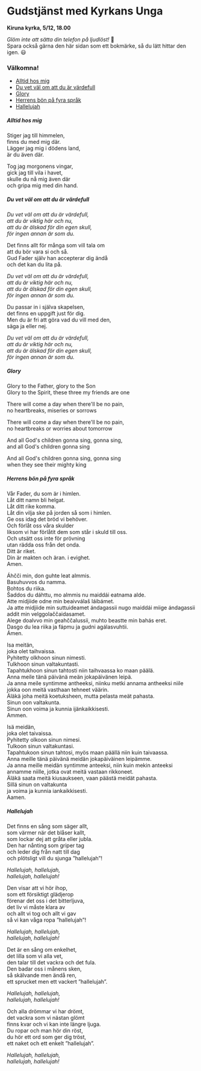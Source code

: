 

# Gudstjänst med Kyrkans Unga

**Kiruna kyrka, 5/12, 18.00**

*Glöm inte att sätta din telefon på ljudlöst!* 🤫  
Spara också gärna den här sidan som ett bokmärke, så du lätt hittar den igen. 😃

### Välkomna!

* [Alltid hos mig](#alltid-hos-mig)
* [Du vet väl om att du är värdefull](#du-vet-väl-om-att-du-är-värdefull)
* [Glory](#glory)
* [Herrens bön på fyra språk](#herrens-bön-på-fyra-språk)
* [Hallelujah](#hallelujah)

##### Alltid hos mig  
Stiger jag till himmelen,  
finns du med mig där.  
Lägger jag mig i dödens land,  
är du även där.  

Tog jag morgonens vingar,  
gick jag till vila i havet,  
skulle du nå mig även där  
och gripa mig med din hand.  


##### Du vet väl om att du är värdefull  
*Du vet väl om att du är värdefull,*  
*att du är viktig här och nu,*  
*att du är älskad för din egen skull,*  
*för ingen annan är som du.*  

Det finns allt för många som vill tala om  
att du bör vara si och så.  
Gud Fader själv han accepterar dig ändå  
och det kan du lita på.  

*Du vet väl om att du är värdefull,*  
*att du är viktig här och nu,*  
*att du är älskad för din egen skull,*  
*för ingen annan är som du.*  

Du passar in i själva skapelsen,  
det finns en uppgift just för dig.  
Men du är fri att göra vad du vill med den,  
säga ja eller nej.  

*Du vet väl om att du är värdefull,*  
*att du är viktig här och nu,*  
*att du är älskad för din egen skull,*  
*för ingen annan är som du.*  


##### Glory  
Glory to the Father, glory to the Son  
Glory to the Spirit, these three my friends are one  

There will come a day when there'll be no pain,  
no heartbreaks, miseries or sorrows  

There will come a day when there'll be no pain,  
no heartbreaks or worries about tomorrow  

And all God's children gonna sing, gonna sing,  
and all God's children gonna sing  

And all God's children gonna sing, gonna sing  
when they see their mighty king


##### Herrens bön på fyra språk 
Vår Fader, du som är i himlen.  
Låt ditt namn bli helgat.  
Låt ditt rike komma.  
Låt din vilja ske på jorden så som i himlen.  
Ge oss idag det bröd vi behöver.  
Och förlåt oss våra skulder  
liksom vi har förlåtit dem som står i skuld till oss.  
Och utsätt oss inte för prövning  
utan rädda oss från det onda.  
Ditt är riket.  
Din är makten och äran. 
i evighet.  
Amen.  


Áhčči min, don guhte leat almmis.  
Basuhuvvos du namma.  
Bohtos du riika.  
Šaddos du dáhttu, mo almmis nu maiddái eatnama alde.  
Atte midjiide odne min beaivválaš láibámet.  
Ja atte midjiide min suttuideamet ándagassii nugo maiddái miige ándagassii addit min velggolaččaidasamet.  
Alege doalvvo min geahččalussii, muhto beastte min bahás eret.  
Dasgo du lea riika ja fápmu ja gudni agálasvuhtii.  
Ámen.  

Isa meitän,  
joka olet taihvaissa.  
Pyhitetty olkhoon sinun nimesti.  
Tulkhoon sinun valtakuntasti.  
Tapahtukhoon sinun tahtosti niin taihvaassa ko maan päälä.  
Anna meile tänä päivänä meän jokapäivänen leipä.  
Ja anna meile syntimme antheeksi, niinku metki annama antheeksi niile jokka oon meitä vasthaan tehneet väärin.  
Äläkä joha meitä koetuksheen, mutta pelasta meät pahasta.  
Sinun oon valtakunta.  
Sinun oon voima ja kunnia ijänkaikkisesti.  
Ammen.  

Isä meidän,  
joka olet taivaissa.  
Pyhitetty olkoon sinun nimesi.  
Tulkoon sinun valtakuntasi.  
Tapahtukoon sinun tahtosi, myös maan päällä niin kuin taivaassa.  
Anna meille tänä päivänä meidän jokapäiväinen leipämme.  
Ja anna meille meidän syntimme anteeksi, niin kuin mekin anteeksi annamme niille, jotka ovat meitä vastaan rikkoneet.  
Äläkä saata meitä kiusaukseen, vaan päästä meidät pahasta.  
Sillä sinun on valtakunta  
ja voima ja kunnia iankaikkisesti.  
Aamen.  

##### Hallelujah
Det finns en sång som säger allt,  
som värmer när det blåser kallt,  
som lockar dej att gråta eller jubla.  
Den har nånting som griper tag  
och leder dig från natt till dag  
och plötsligt vill du sjunga ”hallelujah”!

*Hallelujah, hallelujah,*  
*hallelujah, hallelujah!*

Den visar att vi hör ihop,  
som ett försiktigt glädjerop  
förenar det oss i det bitterljuva,  
det liv vi måste klara av  
och allt vi tog och allt vi gav  
så vi kan våga ropa ”hallelujah”!

*Hallelujah, hallelujah,*  
*hallelujah, hallelujah!*

Det är en sång om enkelhet,  
det lilla som vi alla vet,  
den talar till det vackra och det fula.  
Den badar oss i månens sken,  
så skälvande men ändå ren,  
ett sprucket men ett vackert ”hallelujah”.

*Hallelujah, hallelujah,*  
*hallelujah, hallelujah!*

Och alla drömmar vi har drömt,  
det vackra som vi nästan glömt  
finns kvar och vi kan inte längre ljuga.  
Du ropar och man hör din röst,  
du hör ett ord som ger dig tröst,  
ett naket och ett enkelt ”hallelujah”.

*Hallelujah, hallelujah,*  
*hallelujah, hallelujah!*


